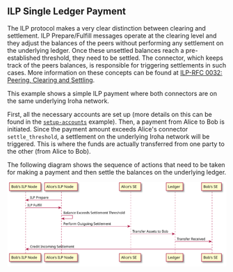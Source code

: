 ## ILP Single Ledger Payment

The ILP protocol makes a very clear distinction between clearing and settlement.
ILP Prepare/Fulfill messages operate at the clearing level and they adjust the balances of the peers without performing any settlement on the underlying ledger.
Once these unsettled balances reach a pre-established threshold, they need to be settled.
The connector, which keeps track of the peers balances, is responsible for triggering settlements in such cases.
More information on these concepts can be found at [ILP-RFC 0032: Peering, Clearing and Settling](https://github.com/interledger/rfcs/blob/master/0033-peering-clearing-settlement/0032-peering-clearing-settlement.md).

This example shows a simple ILP payment where both connectors are on the same underlying Iroha network.

First, all the necessary accounts are set up (more details on this can be found in the [`setup-accounts`](../setup-accounts/README.md) example).
Then, a payment from Alice to Bob is initiated.
Since the payment amount exceeds Alice's connector `settle_threshold`, a settlement on the underlying Iroha network will be triggered.
This is where the funds are actually transferred from one party to the other (from Alice to Bob).

The following diagram shows the sequence of actions that need to be taken for making a payment and then settle the balances on the underlying ledger.

![Performing settlement](./images/perform-settlement.svg)
